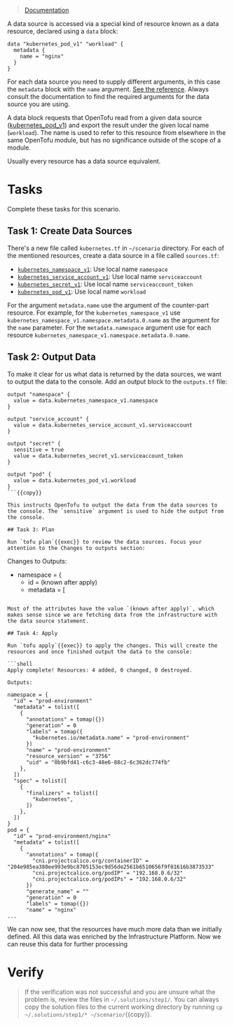 > [Documentation](https://opentofu.org/docs/language/data-sources/#using-data-sources)

A data source is accessed via a special kind of resource known as a data resource, declared using a `data` block:

```hcl
data "kubernetes_pod_v1" "workload" {
  metadata {
    name = "nginx"
  }
}
```

For each data source you need to supply different arguments, in this case the `metadata` block with the `name` argument. [See the reference](https://registry.terraform.io/providers/hashicorp/kubernetes/latest/docs/data-sources/pod_v1#argument-reference). Always consult the documentation to find the required arguments for the data source you are using.

A data block requests that OpenTofu read from a given data source ([kubernetes_pod_v1](https://registry.terraform.io/providers/hashicorp/kubernetes/latest/docs/data-sources/pod_v1)) and export the result under the given local name (`workload`). The name is used to refer to this resource from elsewhere in the same OpenTofu module, but has no significance outside of the scope of a module.

Usually every resource has a data source equivalent.

# Tasks

Complete these tasks for this scenario.

## Task 1: Create Data Sources

There's a new file called `kubernetes.tf` in `~/scenario` directory. For each of the mentioned resources, create a data source in a file called `sources.tf`:

* [`kubernetes_namespace_v1`](https://registry.terraform.io/providers/hashicorp/kubernetes/latest/docs/data-sources/namespace_v1): Use local name `namespace`
* [`kubernetes_service_account_v1`](https://registry.terraform.io/providers/hashicorp/kubernetes/latest/docs/data-sources/service_account_v1): Use local name `serviceaccount`
* [`kubernetes_secret_v1`](https://registry.terraform.io/providers/hashicorp/kubernetes/latest/docs/data-sources/secret_v1): Use local name `serviceaccount_token`
* [`kubernetes_pod_v1`](https://registry.terraform.io/providers/hashicorp/kubernetes/latest/docs/data-sources/pod_v1): Use local name `workload`

For the argument `metadata.name` use the argument of the counter-part resource. For example, for the `kubernetes_namespace_v1` use `kubernetes_namespace_v1.namespace.metadata.0.name` as the argument for the `name` parameter. For the `metadata.namespace` argument use for each resource `kubernetes_namespace_v1.namespace.metadata.0.name`.

## Task 2: Output Data

To make it clear for us what data is returned by the data sources, we want to output the data to the console. Add an output block to the `outputs.tf` file:

```hcl
output "namespace" {
  value = data.kubernetes_namespace_v1.namespace
}

output "service_account" {
  value = data.kubernetes_service_account_v1.serviceaccount
}

output "secret" {
  sensitive = true
  value = data.kubernetes_secret_v1.serviceaccount_token
}

output "pod" {
  value = data.kubernetes_pod_v1.workload
}
```{{copy}}

This instructs OpenTofu to output the data from the data sources to the console. The `sensitive` argument is used to hide the output from the console.

## Task 3: Plan

Run `tofu plan`{{exec}} to review the data sources. Focus your attention to the Changes to outputs section:

```
Changes to Outputs:
  + namespace       = {
      + id       = (known after apply)
      + metadata = [
```

Most of the attributes have the value `(known after apply)`, which makes sense since we are fetching data from the infrastructure with the data source statement.

## Task 4: Apply

Run `tofu apply`{{exec}} to apply the changes. This will create the resources and once finished output the data to the console:

```shell
Apply complete! Resources: 4 added, 0 changed, 0 destroyed.

Outputs:

namespace = {
  "id" = "prod-environment"
  "metadata" = tolist([
    {
      "annotations" = tomap({})
      "generation" = 0
      "labels" = tomap({
        "kubernetes.io/metadata.name" = "prod-environment"
      })
      "name" = "prod-environment"
      "resource_version" = "3756"
      "uid" = "0b9bfd41-c6c3-48e6-88c2-6c362dc774fb"
    },
  ])
  "spec" = tolist([
    {
      "finalizers" = tolist([
        "kubernetes",
      ])
    },
  ])
}
pod = {
  "id" = "prod-environment/nginx"
  "metadata" = tolist([
    {
      "annotations" = tomap({
        "cni.projectcalico.org/containerID" = "204e985ea380ee993e9bc8705153ec9d56de2561b6510656f9f01616b3873533"
        "cni.projectcalico.org/podIP" = "192.168.0.6/32"
        "cni.projectcalico.org/podIPs" = "192.168.0.6/32"
      })
      "generate_name" = ""
      "generation" = 0
      "labels" = tomap({})
      "name" = "nginx"
...
```

We can now see, that the resources have much more data than we initially defined. All this data was enriched by the Infrastructure Platform. Now we can reuse this data for further processing

# Verify

> If the verification was not successful and you are unsure what the problem is, review the files in `~/.solutions/step1/`. You can always copy the solution files to the current working directory by running `cp ~/.solutions/step1/* ~/scenario/`{{copy}}.

